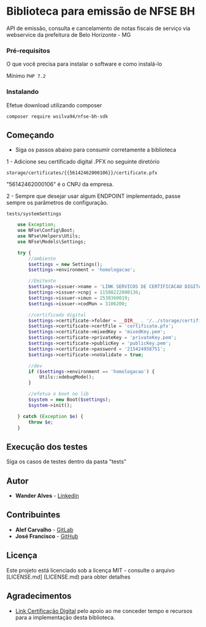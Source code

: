 # Biblioteca para emissão de NFSE BH

API de emissão, consulta e cancelamento de notas fiscais de serviço via webservice da prefeitura de Belo Horizonte - MG


### Pré-requisitos

O que você precisa para instalar o software e como instalá-lo

Mínimo ```PHP 7.2```

### Instalando

Efetue download utilizando composer

```composer require wsilva94/nfse-bh-sdk```

## Começando

* Siga os passos abaixo para consumir corretamente a biblioteca

1 - Adicione seu certificado digital .PFX no seguinte diretório

 ```storage/certificates/{{56142462000106}}/certificate.pfx```

 "56142462000106" é o CNPJ da empresa.

2 - Sempre que desejar usar algum ENDPOINT implementado, passe sempre os parâmetros de configuração.

 ```tests/systemSettings```

```php
    use Exception;
    use NFse\Config\Boot;
    use NFse\Helpers\Utils;
    use NFse\Models\Settings;

    try {
        //ambiente
        $settings = new Settings();
        $settings->environment = 'homologacao';

        //Emitente
        $settings->issuer->name = 'LINK SERVICOS DE CERTIFICACAO DIGITAL LTDA';
        $settings->issuer->cnpj = 11508222000136;
        $settings->issuer->imun = 2530360019;
        $settings->issuer->codMun = 3106200;

        //certificado digital
        $settings->certificate->folder = __DIR__ . '/../storage/certificates/' . $settings->issuer->cnpj . '/';
        $settings->certificate->certFile = 'certificate.pfx';
        $settings->certificate->mixedKey = 'mixedKey.pem';
        $settings->certificate->privateKey = 'privateKey.pem';
        $settings->certificate->publicKey = 'publicKey.pem';
        $settings->certificate->password = '215424958751';
        $settings->certificate->noValidate = true;

        //dev
        if ($settings->environment == 'homologacao') {
            Utils::xdebugMode();
        }

        //efetua o boot no lib
        $system = new Boot($settings);
        $system->init();

    } catch (Exception $e) {
        throw $e;
    }
```

## Execução dos testes

Siga os casos de testes dentro da pasta "tests"

## Autor

* **Wander Alves** - [Linkedin](https://www.linkedin.com/in/wander-alves-935b6314b)

## Contribuintes

* **Alef Carvalho**  - [GitLab](https://gitlab.com/alefcarvalho)
* **José Francisco**  - [GitHub](https://github.com/josefcts)

## Licença

Este projeto está licenciado sob a licença MIT - consulte o arquivo [LICENSE.md] (LICENSE.md) para obter detalhes

## Agradecimentos

* [Link Certificação Digital](https://www.linkcertificacao.com.br/) pelo apoio ao me conceder tempo e recursos para a implementação desta biblioteca.




